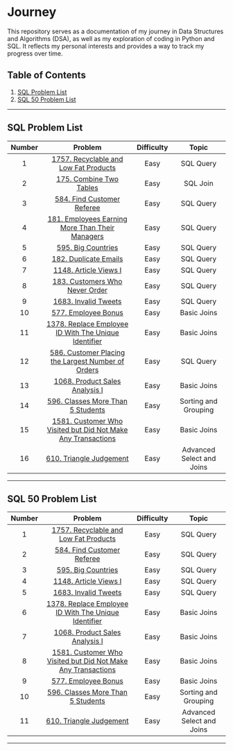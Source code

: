 # Journey

This repository serves as a documentation of my journey in Data Structures and Algorithms (DSA), as well as my exploration of coding in Python and SQL. It reflects my personal interests and provides a way to track my progress over time.

## Table of Contents
1. [SQL Problem List](#sql-problem-list)
2. [SQL 50 Problem List](#sql-50-problem-list)

---

## SQL Problem List

| Number | Problem                                                                                                                                 | Difficulty | Topic                  |
|:------:|:-----------------------------------------------------------------------------------------------------------------------------------------:|:----------:|:-----------------------:|
|   1    | [1757. Recyclable and Low Fat Products](https://leetcode.com/problems/recyclable-and-low-fat-products/)                                 | Easy       | SQL Query              |
|   2    | [175. Combine Two Tables](https://leetcode.com/problems/combine-two-tables/)                                                             | Easy       | SQL Join               |
|   3    | [584. Find Customer Referee](https://leetcode.com/problems/find-customer-referee/)                                                       | Easy       | SQL Query              |
|   4    | [181. Employees Earning More Than Their Managers](https://leetcode.com/problems/employees-earning-more-than-their-managers/)             | Easy       | SQL Query              |
|   5    | [595. Big Countries](https://leetcode.com/problems/big-countries/)                                                                       | Easy       | SQL Query              |
|   6    | [182. Duplicate Emails](https://leetcode.com/problems/duplicate-emails/)                                                                 | Easy       | SQL Query              |
|   7    | [1148. Article Views I](https://leetcode.com/problems/article-views-i/)                                                                  | Easy       | SQL Query              |
|   8    | [183. Customers Who Never Order](https://leetcode.com/problems/customers-who-never-order/)                                               | Easy       | SQL Query              |
|   9    | [1683. Invalid Tweets](https://leetcode.com/problems/invalid-tweets/)                                                                     | Easy       | SQL Query              |
|  10    | [577. Employee Bonus](https://leetcode.com/problems/employee-bonus/)                                                                     | Easy       | Basic Joins            |
|  11    | [1378. Replace Employee ID With The Unique Identifier](https://leetcode.com/problems/replace-employee-id-with-the-unique-identifier/)   | Easy       | Basic Joins            |
|  12    | [586. Customer Placing the Largest Number of Orders](https://leetcode.com/problems/customer-placing-the-largest-number-of-orders/)       | Easy       | SQL Query              |
|  13    | [1068. Product Sales Analysis I](https://leetcode.com/problems/product-sales-analysis-i/)                                               | Easy       | Basic Joins            |
|  14    | [596. Classes More Than 5 Students](https://leetcode.com/problems/classes-more-than-5-students/)                                         | Easy       | Sorting and Grouping   |
|  15    | [1581. Customer Who Visited but Did Not Make Any Transactions](https://leetcode.com/problems/customer-who-visited-but-did-not-make-any-transactions/) | Easy       | Basic Joins            |
|  16    | [610. Triangle Judgement](https://leetcode.com/problems/triangle-judgement/)                                                             | Easy       | Advanced Select and Joins |

---

## SQL 50 Problem List

| Number | Problem                                                                                                                                 | Difficulty | Topic                  |
|:------:|:-----------------------------------------------------------------------------------------------------------------------------------------:|:----------:|:-----------------------:|
|   1    | [1757. Recyclable and Low Fat Products](https://leetcode.com/problems/recyclable-and-low-fat-products/)                                 | Easy       | SQL Query              |
|   2    | [584. Find Customer Referee](https://leetcode.com/problems/find-customer-referee/)                                                       | Easy       | SQL Query              |
|   3    | [595. Big Countries](https://leetcode.com/problems/big-countries/)                                                                       | Easy       | SQL Query              |
|   4    | [1148. Article Views I](https://leetcode.com/problems/article-views-i/)                                                                  | Easy       | SQL Query              |
|   5    | [1683. Invalid Tweets](https://leetcode.com/problems/invalid-tweets/)                                                                     | Easy       | SQL Query              |
|   6    | [1378. Replace Employee ID With The Unique Identifier](https://leetcode.com/problems/replace-employee-id-with-the-unique-identifier/)   | Easy       | Basic Joins            |
|   7    | [1068. Product Sales Analysis I](https://leetcode.com/problems/product-sales-analysis-i/)                                               | Easy       | Basic Joins            |
|   8    | [1581. Customer Who Visited but Did Not Make Any Transactions](https://leetcode.com/problems/customer-who-visited-but-did-not-make-any-transactions/) | Easy       | Basic Joins            |
|   9    | [577. Employee Bonus](https://leetcode.com/problems/employee-bonus/)                                                                     | Easy       | Basic Joins            |
|  10    | [596. Classes More Than 5 Students](https://leetcode.com/problems/classes-more-than-5-students/?envType=study-plan-v2&envId=top-sql-50)  | Easy       | Sorting and Grouping   |
|  11    | [610. Triangle Judgement](https://leetcode.com/problems/triangle-judgement/description/?envType=study-plan-v2&envId=top-sql-50)         | Easy       | Advanced Select and Joins |

---
